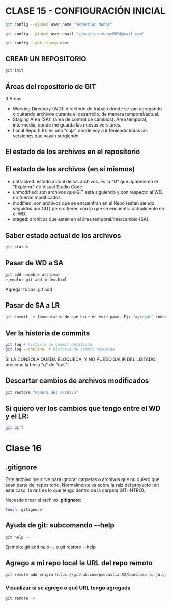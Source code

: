 # CLASE 15 - CONFIGURACIÓN INICIAL

<!-- Setear nombre de usuario-->
``` sh
git config --global user.name "Sebastian Muñoz"
```

<!-- Setear email -->
``` sh
git config --global user.email "sebastian.munoz092@gmail.com"

```


<!-- Verificar qué datos se ingresaron -->
``` sh
git config --get-regexp user
```


## CREAR UN REPOSITORIO 
<!-- Iniciar repositorio -->
```sh
git init
```

## Áreas del repositorio de GIT

3 Areas:

 * Working Directory (WD): directorio de trabajo donde se van agregando o quitando archivos durante el desarrollo, de manera temporal/actual.
 * Staging Area (SA): (área de control de cambios). Área temporal, intermedia, donde me guarda las nuevas versiones.
 * Local Repo (LR): es una "caja" donde voy a ir teniendo todas las versiones que vayan surgiendo. 


## El estado de los archivos en el repositorio



## El estado de los archivos (en sí mismos)

* untracked: estado actual de los archivos. Es la "U" que aparece en el "Explorer" de Visual Studio Code.
* unmodified: son archivos que GIT está siguiendo y con respecto al WD, no fueron modificados. 
* modified: son archivos que se encuentran en el Repo (están siendo seguidos por GIT) pero difieren con lo que se encuentra actualmente en el WD.
* staged: archivos que están en el área temporal/intercambio (SA). 

## Saber estado actual de los archivos
``` sh
git status
```

## Pasar de WD a SA 
``` sh
git add <nombre archivo>
ejemplo: git add index.html
```
Agregar todos: git add .

## Pasar de SA a LR
``` sh
git commit -m (comentario de qué hice en este paso. Ej: "agregar" index.html)
```
## Ver la historia de commits
``` sh
git log # historia de commit detallada
git log --oneline  # historia de commit resumida
```

SI LA CONSOLA QUEDA BLOQUEDA, Y NO PUEDO SALIR DEL LISTADO: presiono la tecla "q" de "quit".

## Descartar cambios de archivos modificados
``` sh
git restore "nombre del archivo"
```

## Si quiero ver los cambios que tengo entre el WD y el LR:
``` sh
git diff 
```

# Clase 16

## .gitignore
Este archivo me sirve para ignorar carpetas o archivos que no quiero que sean parte del repositorio. Normalmente va sobre la raíz del proyecto (en este caso, la raíz es lo que tengo dentro de la carpeta GIT-INTRO).

Necesito crear el archivo **.gitignore**: 
``` sh
touch .gitignore
```

## Ayuda de git: subcomando --help
``` sh
git help --
```
Ejemplo: git add help--, o git restore --help

## Agrego a mi repo local la URL del repo remoto
``` sh
git remote add origin https://github.com/psebastian92/bootcamp-lu-ju.git
```

### Visualizar si se agrego o qué URL tengo agregada
``` sh
git remote -v
```


